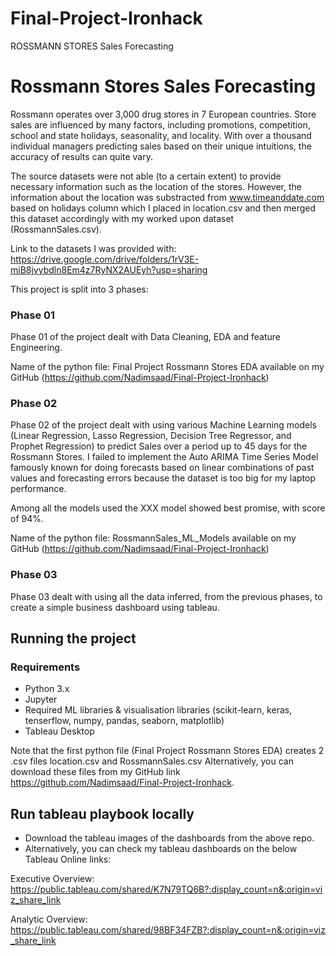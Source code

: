 # Final-Project-Ironhack
ROSSMANN STORES Sales Forecasting

# Rossmann Stores Sales Forecasting

Rossmann operates over 3,000 drug stores in 7 European countries. Store sales are influenced by many factors, including promotions, competition, school and state holidays, seasonality, and locality. With over a thousand individual managers predicting sales based on their unique intuitions, the accuracy of results can quite vary.

The source datasets were not able (to a certain extent) to provide necessary information such as the location of the stores. However, the information about the location was substracted from www.timeanddate.com based on holidays column which I placed in location.csv and then merged this dataset accordingly with my worked upon dataset (RossmannSales.csv).

Link to the datasets I was provided with: https://drive.google.com/drive/folders/1rV3E-miB8jvybdln8Em4z7RyNX2AUEyh?usp=sharing

This project is split into 3 phases:

### Phase 01

Phase 01 of the project dealt with Data Cleaning, EDA and feature Engineering.

Name of the python file: Final Project Rossmann Stores EDA available on my GitHub (https://github.com/Nadimsaad/Final-Project-Ironhack) 


### Phase 02

Phase 02 of the project dealt with using various Machine Learning models (Linear Regression, Lasso Regression, Decision Tree Regressor, and Prophet Regression) to predict Sales over a period up to 45 days for the Rossmann Stores.
I failed to implement the Auto ARIMA Time Series Model famously known for doing forecasts based on linear combinations of past values and forecasting errors because the dataset is too big for my laptop performance.

Among all the models used the XXX model showed best promise, with score of 94%.

Name of the python file: RossmannSales_ML_Models available on my GitHub (https://github.com/Nadimsaad/Final-Project-Ironhack) 


### Phase 03

Phase 03 dealt with using all the data inferred, from the previous phases, to create a simple business dashboard using tableau.



## Running the project

### Requirements

- Python 3.x 
- Jupyter
- Required ML libraries & visualisation libraries (scikit-learn, keras, tenserflow, numpy, pandas, seaborn, matplotlib) 
- Tableau Desktop

Note that the first python file (Final Project Rossmann Stores EDA) creates 2 .csv files location.csv and RossmannSales.csv
Alternatively, you can download these files from my GitHub link https://github.com/Nadimsaad/Final-Project-Ironhack.



## Run tableau playbook locally
- Download the tableau images of the dashboards from the above repo.
- Alternatively, you can check my tableau dashboards on the below Tableau Online links:


Executive Overview: https://public.tableau.com/shared/K7N79TQ6B?:display_count=n&:origin=viz_share_link

Analytic Overview: https://public.tableau.com/shared/98BF34FZB?:display_count=n&:origin=viz_share_link
